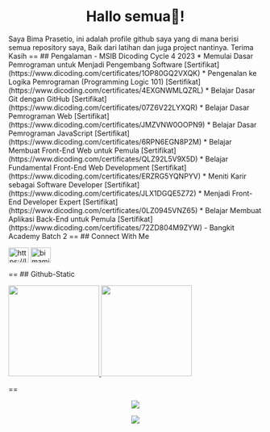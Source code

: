 <h1 align="center">Hallo semua👋!</h1>
Saya Bima Prasetio, ini adalah profile github saya yang di mana berisi semua repository saya, Baik dari latihan dan juga project nantinya. Terima Kasih
==
## Pengalaman
   - MSIB Dicoding Cycle 4 2023
      * Memulai Dasar Pemrograman untuk Menjadi Pengembang Software [Sertifikat](https://www.dicoding.com/certificates/1OP80GQ2VXQK)
      * Pengenalan ke Logika Pemrograman (Programming Logic 101) [Sertifikat](https://www.dicoding.com/certificates/4EXGNWMLQZRL)
      * Belajar Dasar Git dengan GitHub [Sertifikat](https://www.dicoding.com/certificates/07Z6V22LYXQR)
      * Belajar Dasar Pemrograman Web [Sertifikat](https://www.dicoding.com/certificates/JMZVNW0OOPN9)
      * Belajar Dasar Pemrograman JavaScript [Sertifikat](https://www.dicoding.com/certificates/6RPN6EGN8P2M)
      * Belajar Membuat Front-End Web untuk Pemula [Sertifikat](https://www.dicoding.com/certificates/QLZ92L5V9X5D)
      * Belajar Fundamental Front-End Web Development [Sertifikat](https://www.dicoding.com/certificates/ERZRG5YQNPYV)
      * Meniti Karir sebagai Software Developer [Sertifikat](https://www.dicoding.com/certificates/JLX1DGQE5Z72)
      * Menjadi Front-End Developer Expert [Sertifikat](https://www.dicoding.com/certificates/0LZ0945VNZ65)
      * Belajar Membuat Aplikasi Back-End untuk Pemula [Sertifikat](https://www.dicoding.com/certificates/72ZD804M9ZYW)
- Bangkit Academy Batch 2
==
## Connect With Me
<p align="left">
  <a href="https://linkedin.com/in/bimamib16" target="blank"><img align="center" src="https://raw.githubusercontent.com/rahuldkjain/github-profile-readme-generator/master/src/images/icons/Social/linked-in-alt.svg" alt="https://linkedin.com/in/bimamib" height="30" width="40" /></a>
  <a href="https://instagram.com/bimamib_16" target="blank"><img align="center" src="https://raw.githubusercontent.com/rahuldkjain/github-profile-readme-generator/master/src/images/icons/Social/instagram.svg"   alt="bimamib_16" height="30" width="40" /></a>
</p>
==
## Github-Static
<p align="left">
<a href="https://github.com/bimamib">
  <img height="180em" src="https://github-readme-stats-eight-theta.vercel.app/api?username=bimamib&show_icons=true&theme=algolia&include_all_commits=true&count_private=true"/>
  <img height="180em" src="https://github-readme-stats-eight-theta.vercel.app/api/top-langs/?username=bimamib&layout=compact&langs_count=8&theme=algolia"/>
</a>
</p>
==
<p align="center">
  <img src="https://github-readme-streak-stats.herokuapp.com?user=bimamib&theme=github-dark-blue&hide_border=true" />
</p>
<p align="center">
  <a href="https://github.com/bimamib/"><img src="https://komarev.com/ghpvc/?username=bimamib&style=flat-square&color=blue&label=Views"/></a>
</p>
